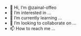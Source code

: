 - 👋 Hi, I’m @zainal-offeo
- 👀 I’m interested in ...
- 🌱 I’m currently learning ...
- 💞️ I’m looking to collaborate on ...
- 📫 How to reach me ...

<!---
zainal-offeo/zainal-offeo is a ✨ special ✨ repository because its `README.md` (this file) appears on your GitHub profile.
You can click the Preview link to take a look at your changes.
--->
